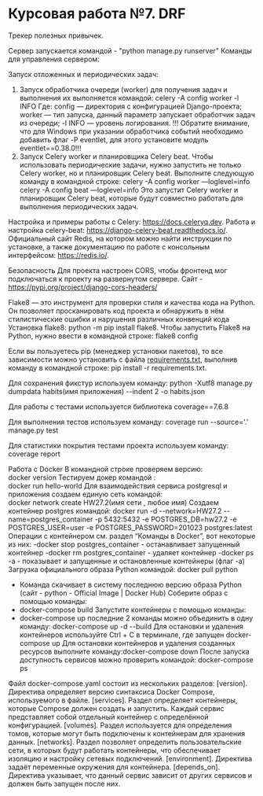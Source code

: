 # Курсовая работа №7. DRF
Трекер полезных привычек.

Сервер запускается командой - "python manage.py runserver"
Команды для управления сервером:

Запуск отложенных и периодических задач:
1. Запуск обработчика очереди (worker) для получения задач и выполнения их выполняется командой:
celery -A config worker -l INFO
Где:
config — директория с конфигурацией Django-проекта;
worker — тип запуска, данный параметр запускает обработчик задач из очереди;
-l INFO — уровень логирования.
!!! Обратите внимание, что для Windows при указании обработчика событий необходимо добавить флаг 
-P eventlet, для этого установите модуль eventlet==0.38.0!!!
2. Запуск Celery worker и планировщика Celery beat.
Чтобы использовать периодические задачи, нужно запустить не только Celery worker, но и планировщик Celery beat. Выполните следующую команду в командной строке:
celery -A config worker —loglevel=info
celery -A config beat —loglevel=info
Это запустит Celery worker и планировщик Celery beat, которые будут совместно работать для выполнения периодических задач.

Настройка и примеры работы с Celery: https://docs.celeryq.dev.
Работа и настройка celery-beat: https://django-celery-beat.readthedocs.io/. 
Официальный сайт Redis, на котором можно найти инструкции по установке, а также документацию по работе с консольным интерфейсом: https://redis.io/. 

Безопасность
Для проекта настроен CORS, чтобы фронтенд мог подключаться к проекту на развернутом сервере.
Сайт - https://pypi.org/project/django-cors-headers/

Flake8 — это инструмент для проверки стиля и качества кода на Python. 
Он позволяет просканировать код проекта и обнаружить в нём стилистические ошибки и нарушения различных конвенций кода
Установка flake8:
python -m pip install flake8.
Чтобы запустить Flake8 на Python, нужно ввести в командной строке:
flake8 config

Если вы пользуетесь pip (менеджер установки пакетов), то все зависимости можно установить с файла 
[requirements.txt](requirements.txt), выполнив команду в командной строке: pip install -r requirements.txt. 

Для сохранения фикстур используем команду:
python -Xutf8 manage.py dumpdata habits(имя приложения) --indent 2 -o habits.json

Для работы с тестами используется библиотека coverage==7.6.8

Для выполнения тестов используем команду:
coverage run --source='.' manage.py test

Для статистики покрытия тестами проекта используем команду:
coverage report

Работа с Docker
В командной строке проверяем версию:  
docker version
Тестируем докер командой :  
docker run hello-world
Для взаимодействия сервиса postgresql и приложения создаем единую сеть командой:  
docker network create HW27.2(имя сети , любое имя)
Создаем контейнер postgres командой: 
docker run -d --network=HW27.2 --name=postgres_container -p 5432:5432 -e POSTGRES_DB=hw27.2 -e POSTGRES_USER=user -e POSTGRES_PASSWORD=201023 postgres:latest
Операции с контейнером см. раздел “Команды в Docker”, вот некоторые из них:
-docker stop postgres_container - останавливает запущенный контейнер
-docker rm postgres_container - удаляет контейнер
-docker ps -a - показывает и запущенные и остановленные контейнеры (флаг -а)
Загрузка официального образа Python командой: 
docker pull python 
- Команда скачивает в систему последнюю версию образа Python (сайт -  python - Official Image | Docker Hub)
Соберите образ с помощью команды:
- docker-compose build
Запустите контейнеры с помощью команды:
- docker-compose up
последние 2 команды можно объединить в одну команду: docker-compose up -d --build
Для остановки и удаления контейнеров используйте Ctrl + C в терминале, где запущен docker-compose up
 Для остановки контейнеров и удаления созданных ресурсов выполните команду:docker-compose down
После запуска доступность сервисов можно проверить командой:
docker-compose ps

Файл docker-compose.yaml состоит из нескольких разделов:
[version]. Директива определяет версию синтаксиса Docker Compose, используемого в файле. 
[services]. Раздел определяет контейнеры, которые Compose должен создать и запустить. Каждый сервис представляет собой отдельный контейнер с определённой конфигурацией. 
[volumes]. Раздел используется для определения томов, которые могут быть подключены к контейнерам для хранения данных. 
[networks]. Раздел позволяет определить пользовательские сети, в которых будут работать контейнеры, что обеспечивает изоляцию и настройку сетевых подключений. 
[environment]. Директива задаёт переменные окружения для контейнера. 
[depends_on]. Директива указывает, что данный сервис зависит от других сервисов и должен быть запущен после них. 
